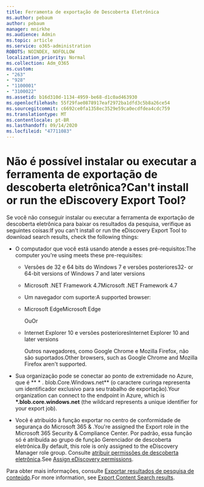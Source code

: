```yaml
---
title: Ferramenta de exportação de Descoberta Eletrônica
ms.author: pebaum
author: pebaum
manager: mnirkhe
ms.audience: Admin
ms.topic: article
ms.service: o365-administration
ROBOTS: NOINDEX, NOFOLLOW
localization_priority: Normal
ms.collection: Adm_O365
ms.custom:
- "263"
- "928"
- "1100001"
- "3100022"
ms.assetid: b16d310d-1134-4959-be68-d1c0ad463930
ms.openlocfilehash: 55f29fae0878917eaf2972ba1dfd3c5b8a26ce54
ms.sourcegitcommit: c6692ce0fa1358ec3529e59ca0ecdfdea4cdc759
ms.translationtype: MT
ms.contentlocale: pt-BR
ms.lasthandoff: 09/14/2020
ms.locfileid: "47711083"
---
```

# <a name="cant-install-or-run-the-ediscovery-export-tool"></a><span data-ttu-id="6974b-102">Não é possível instalar ou executar a ferramenta de exportação de descoberta eletrônica?</span><span class="sxs-lookup"><span data-stu-id="6974b-102">Can't install or run the eDiscovery Export Tool?</span></span>

<span data-ttu-id="6974b-103">Se você não conseguir instalar ou executar a ferramenta de exportação de descoberta eletrônica para baixar os resultados da pesquisa, verifique as seguintes coisas:</span><span class="sxs-lookup"><span data-stu-id="6974b-103">If you can't install or run the eDiscovery Export Tool to download search results, check the following things:</span></span>
  
- <span data-ttu-id="6974b-104">O computador que você está usando atende a esses pré-requisitos:</span><span class="sxs-lookup"><span data-stu-id="6974b-104">The computer you're using meets these pre-requisites:</span></span>

  - <span data-ttu-id="6974b-105">Versões de 32 e 64 bits do Windows 7 e versões posteriores</span><span class="sxs-lookup"><span data-stu-id="6974b-105">32- or 64-bit versions of Windows 7 and later versions</span></span>

  - <span data-ttu-id="6974b-106">Microsoft .NET Framework 4.7</span><span class="sxs-lookup"><span data-stu-id="6974b-106">Microsoft .NET Framework 4.7</span></span>

  - <span data-ttu-id="6974b-107">Um navegador com suporte:</span><span class="sxs-lookup"><span data-stu-id="6974b-107">A supported browser:</span></span>

  - <span data-ttu-id="6974b-108">Microsoft Edge</span><span class="sxs-lookup"><span data-stu-id="6974b-108">Microsoft Edge</span></span>

    <span data-ttu-id="6974b-109">Ou</span><span class="sxs-lookup"><span data-stu-id="6974b-109">Or</span></span>

  - <span data-ttu-id="6974b-110">Internet Explorer 10 e versões posteriores</span><span class="sxs-lookup"><span data-stu-id="6974b-110">Internet Explorer 10 and later versions</span></span>

    <span data-ttu-id="6974b-111">Outros navegadores, como Google Chrome e Mozilla Firefox, não são suportados.</span><span class="sxs-lookup"><span data-stu-id="6974b-111">Other browsers, such as Google Chrome and Mozilla Firefox aren't supported.</span></span>

- <span data-ttu-id="6974b-112">Sua organização pode se conectar ao ponto de extremidade no Azure, que é \*\* \* . blob.Core.Windows.net\*\* (o caractere curinga representa um identificador exclusivo para seu trabalho de exportação).</span><span class="sxs-lookup"><span data-stu-id="6974b-112">Your organization can connect to the endpoint in Azure, which is **\*.blob.core.windows.net** (the wildcard represents a unique identifier for your export job).</span></span>

- <span data-ttu-id="6974b-113">Você é atribuído à função exportar no centro de conformidade de segurança do Microsoft 365 &amp; .</span><span class="sxs-lookup"><span data-stu-id="6974b-113">You're assigned the Export role in the Microsoft 365 Security &amp; Compliance Center.</span></span> <span data-ttu-id="6974b-114">Por padrão, essa função só é atribuída ao grupo de função Gerenciador de descoberta eletrônica.</span><span class="sxs-lookup"><span data-stu-id="6974b-114">By default, this role is only assigned to the eDiscovery Manager role group.</span></span> <span data-ttu-id="6974b-115">Consulte [atribuir permissões de descoberta eletrônica](https://docs.microsoft.com/microsoft-365/compliance/assign-ediscovery-permissions).</span><span class="sxs-lookup"><span data-stu-id="6974b-115">See [Assign eDiscovery permissions](https://docs.microsoft.com/microsoft-365/compliance/assign-ediscovery-permissions).</span></span>

<span data-ttu-id="6974b-116">Para obter mais informações, consulte [Exportar resultados de pesquisa de conteúdo](https://docs.microsoft.com/microsoft-365/compliance/export-search-results).</span><span class="sxs-lookup"><span data-stu-id="6974b-116">For more information, see [Export Content Search results](https://docs.microsoft.com/microsoft-365/compliance/export-search-results).</span></span>
  